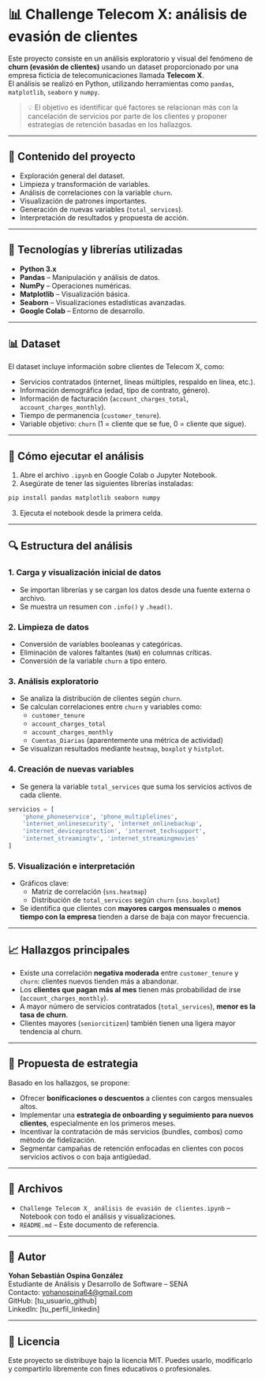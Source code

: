 
# 📊 Challenge Telecom X: análisis de evasión de clientes

Este proyecto consiste en un análisis exploratorio y visual del fenómeno de **churn (evasión de clientes)** usando un dataset proporcionado por una empresa ficticia de telecomunicaciones llamada **Telecom X**.  
El análisis se realizó en Python, utilizando herramientas como `pandas`, `matplotlib`, `seaborn` y `numpy`.

> 💡 El objetivo es identificar qué factores se relacionan más con la cancelación de servicios por parte de los clientes y proponer estrategias de retención basadas en los hallazgos.

---

## 📁 Contenido del proyecto

- Exploración general del dataset.
- Limpieza y transformación de variables.
- Análisis de correlaciones con la variable `churn`.
- Visualización de patrones importantes.
- Generación de nuevas variables (`total_services`).
- Interpretación de resultados y propuesta de acción.

---

## 🧰 Tecnologías y librerías utilizadas

- **Python 3.x**
- **Pandas** – Manipulación y análisis de datos.
- **NumPy** – Operaciones numéricas.
- **Matplotlib** – Visualización básica.
- **Seaborn** – Visualizaciones estadísticas avanzadas.
- **Google Colab** – Entorno de desarrollo.

---

## 📊 Dataset

El dataset incluye información sobre clientes de Telecom X, como:

- Servicios contratados (internet, líneas múltiples, respaldo en línea, etc.).
- Información demográfica (edad, tipo de contrato, género).
- Información de facturación (`account_charges_total`, `account_charges_monthly`).
- Tiempo de permanencia (`customer_tenure`).
- Variable objetivo: `churn` (1 = cliente que se fue, 0 = cliente que sigue).

---

## 🚀 Cómo ejecutar el análisis

1. Abre el archivo `.ipynb` en Google Colab o Jupyter Notebook.
2. Asegúrate de tener las siguientes librerías instaladas:

```bash
pip install pandas matplotlib seaborn numpy
```

3. Ejecuta el notebook desde la primera celda.

---

## 🔍 Estructura del análisis

### 1. Carga y visualización inicial de datos
- Se importan librerías y se cargan los datos desde una fuente externa o archivo.
- Se muestra un resumen con `.info()` y `.head()`.

### 2. Limpieza de datos
- Conversión de variables booleanas y categóricas.
- Eliminación de valores faltantes (`NaN`) en columnas críticas.
- Conversión de la variable `churn` a tipo entero.

### 3. Análisis exploratorio
- Se analiza la distribución de clientes según `churn`.
- Se calculan correlaciones entre `churn` y variables como:
  - `customer_tenure`
  - `account_charges_total`
  - `account_charges_monthly`
  - `Cuentas_Diarias` (aparentemente una métrica de actividad)
- Se visualizan resultados mediante `heatmap`, `boxplot` y `histplot`.

### 4. Creación de nuevas variables
- Se genera la variable `total_services` que suma los servicios activos de cada cliente.

```python
servicios = [
    'phone_phoneservice', 'phone_multiplelines',
    'internet_onlinesecurity', 'internet_onlinebackup',
    'internet_deviceprotection', 'internet_techsupport',
    'internet_streamingtv', 'internet_streamingmovies'
]
```

### 5. Visualización e interpretación
- Gráficos clave:
  - Matriz de correlación (`sns.heatmap`)
  - Distribución de `total_services` según `churn` (`sns.boxplot`)
- Se identifica que clientes con **mayores cargos mensuales** o **menos tiempo con la empresa** tienden a darse de baja con mayor frecuencia.

---

## 📈 Hallazgos principales

- Existe una correlación **negativa moderada** entre `customer_tenure` y `churn`: clientes nuevos tienden más a abandonar.
- Los **clientes que pagan más al mes** tienen más probabilidad de irse (`account_charges_monthly`).
- A mayor número de servicios contratados (`total_services`), **menor es la tasa de churn**.
- Clientes mayores (`seniorcitizen`) también tienen una ligera mayor tendencia al churn.

---

## 🧠 Propuesta de estrategia

Basado en los hallazgos, se propone:

- Ofrecer **bonificaciones o descuentos** a clientes con cargos mensuales altos.
- Implementar una **estrategia de onboarding y seguimiento para nuevos clientes**, especialmente en los primeros meses.
- Incentivar la contratación de más servicios (bundles, combos) como método de fidelización.
- Segmentar campañas de retención enfocadas en clientes con pocos servicios activos o con baja antigüedad.

---

## 📌 Archivos

- `Challenge Telecom X_ análisis de evasión de clientes.ipynb` – Notebook con todo el análisis y visualizaciones.
- `README.md` – Este documento de referencia.

---

## 🧑 Autor

**Yohan Sebastián Ospina González**  
Estudiante de Análisis y Desarrollo de Software – SENA  
Contacto: yohanospina64@gmail.com  
GitHub: [tu_usuario_github]  
LinkedIn: [tu_perfil_linkedin]

---

## 📄 Licencia

Este proyecto se distribuye bajo la licencia MIT. Puedes usarlo, modificarlo y compartirlo libremente con fines educativos o profesionales.
